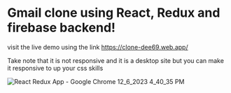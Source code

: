 # Gmail clone using React, Redux and firebase backend!

visit the live demo using the link https://clone-dee69.web.app/

Take note that it is not responsive and it is a desktop site but you can make it responsive to up your css skills

![React Redux App - Google Chrome 12_6_2023 4_40_35 PM](https://github.com/philipbwalya/Gmail-clone/assets/128143570/6a49df03-8553-4a22-b545-753a9fe2f17d)


